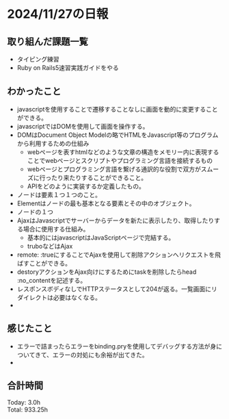 # 2024/11/27の日報
## 取り組んだ課題一覧
* タイピング練習
* Ruby on Rails5速習実践ガイドをやる
## わかったこと
* javascriptを使用することで遷移することなしに画面を動的に変更することができる。
* javascriptではDOMを使用して画面を操作する。
* DOMはDocument Object Modelの略でHTMLをJavascript等のプログラムから利用するための仕組み
  *  webページを表すhtmlなどのような文章の構造をメモリー内に表現することでwebページとスクリプトやプログラミング言語を接続するもの
  *  webページとプログラミング言語を繋げる通訳的な役割で双方がスムーズに行ったり来たりすることができること。
  *  APIをどのように実装するか定義したもの。
*  ノードは要素１つ１つのこと。
*  Elementはノードの最も基本となる要素とその中のオブジェクト。
  *  ノードの１つ
* AjaxはJavascriptでサーバーからデータを新たに表示したり、取得したりする場合に使用する仕組み。
  *  基本的にはjavascriptはJavaScriptページで完結する。
  *  truboなどはAjax
*  remote: :trueにすることでAjaxを使用して削除アクションへリクエストを飛ばすことができる。
*  destoryアクションをAjax向けにするためにtaskを削除したらhead :no_contentを記述する。
  * レスポンスボディなしでHTTPステータスとして204が返る。一覧画面にリダイレクトは必要はなくなる。
  *          
## 感じたこと
* エラーで詰まったらエラーをbinding.pryを使用してデバッグする方法が身についてきて、エラーの対処にも余裕が出てきた。
* 
## 合計時間  
Today: 3.0h<br>
Total: 933.25h
